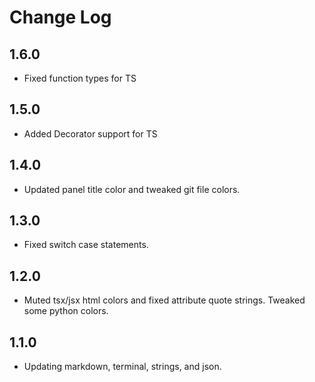 # Change Log

## 1.6.0
- Fixed function types for TS

## 1.5.0
- Added Decorator support for TS

## 1.4.0
- Updated panel title color and tweaked git file colors.

## 1.3.0
- Fixed switch case statements.

## 1.2.0
- Muted tsx/jsx html colors and fixed attribute quote strings.  Tweaked some python colors.

## 1.1.0
- Updating markdown, terminal, strings, and json.
